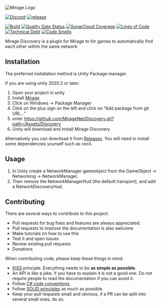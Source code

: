 ![Mirage Logo](https://i.imgur.com/KbXfvaN.png)

[![Discord](https://img.shields.io/discord/343440455738064897.svg)]()
[![release](https://img.shields.io/github/release/MirageNet/Discovery.svg)](https://github.com/MirageNet/Discovery/releases/latest)

[![Build](https://github.com/MirageNet/Discovery/workflows/CI/badge.svg)](https://github.com/MirageNet/Discovery/actions?query=workflow%3ACI)
[![Quality Gate Status](https://sonarcloud.io/api/project_badges/measure?project=MirrorNG_Discovery&metric=alert_status)](https://sonarcloud.io/dashboard?id=MirrorNG_Discovery)
[![SonarCloud Coverage](https://sonarcloud.io/api/project_badges/measure?project=MirrorNG_Discovery&metric=coverage)](https://sonarcloud.io/component_measures?id=MirrorNG_Discovery&metric=coverage)
[![Lines of Code](https://sonarcloud.io/api/project_badges/measure?project=MirrorNG_Discovery&metric=ncloc)](https://sonarcloud.io/dashboard?id=MirrorNG_Discovery)
[![Technical Debt](https://sonarcloud.io/api/project_badges/measure?project=MirrorNG_Discovery&metric=sqale_index)](https://sonarcloud.io/dashboard?id=MirrorNG_Discovery)
[![Code Smells](https://sonarcloud.io/api/project_badges/measure?project=MirrorNG_Discovery&metric=code_smells)](https://sonarcloud.io/dashboard?id=MirrorNG_Discovery)


Mirage Discovery is a plugin for Mirage to for games to automatically find each other within the same network

## Installation
The preferred installation method is Unity Package manager.

If you are using unity 2020.2 or later: 

1) Open your project in unity
2) Install [Mirage](https://github.com/MirageNet/Mirage)
3) Click on Windows -> Package Manager
4) Click on the plus sign on the left and click on "Add package from git URL..."
5) enter https://github.com/MirageNet/Discovery.git?path=/Assets/Discovery
6) Unity will download and install Mirage Discovery

Alternatively you can download it from [Releases](https://github.com/MirageNet/Discovery/releases).  You will need to install some dependencies yourself such as cecil.

## Usage

1) In Unity create a NetworkManager gameobject from the GameObject -> Networking -> NetworkManager.
2) Then remove the NetworkManagerHud (the default transport), and add a NetworkDiscoveryHud.

## Contributing

There are several ways to contribute to this project:

* Pull requests for bug fixes and features are always appreciated.
* Pull requests to improve the documentation is also welcome
* Make tutorials on how to use this
* Test it and open issues
* Review existing pull requests
* Donations

When contributing code, please keep these things in mind:

* [KISS](https://en.wikipedia.org/wiki/KISS_principle) principle. Everything needs to be **as simple as possible**. 
* An API is like a joke,  if you have to explain it is not a good one.  Do not require people to read the documentation if you can avoid it.
* Follow [C# code conventions](https://docs.microsoft.com/en-us/dotnet/csharp/programming-guide/inside-a-program/coding-conventions).
* Follow [SOLID principles](https://en.wikipedia.org/wiki/SOLID) as much as possible. 
* Keep your pull requests small and obvious,  if a PR can be split into several small ones, do so.


